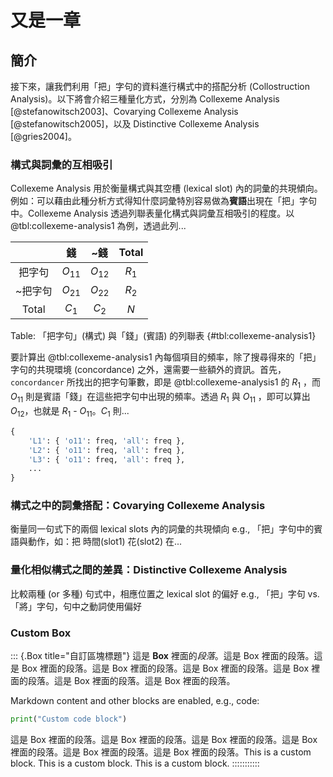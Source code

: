又是一章
========

簡介
-------

接下來，讓我們利用「把」字句的資料進行構式中的搭配分析 (Collostruction Analysis)。以下將會介紹三種量化方式，分別為 Collexeme Analysis [@stefanowitsch2003]、Covarying Collexeme Analysis [@stefanowitsch2005]，以及 Distinctive Collexeme Analysis [@gries2004]。


### 構式與詞彙的互相吸引

Collexeme Analysis 用於衡量構式與其空槽 (lexical slot) 內的詞彙的共現傾向。例如：可以藉由此種分析方式得知什麼詞彙特別容易做為**賓語**出現在「把」字句中。Collexeme Analysis 透過列聯表量化構式與詞彙互相吸引的程度。以 @tbl:collexeme-analysis1 為例，透過此列...

|       |   錢      |   ~錢    |  Total  |
| :---: | :------: | :------: | :-----: |
| 把字句  | $O_{11}$ | $O_{12}$ | $R_{1}$ |
| ~把字句 | $O_{21}$ | $O_{22}$ | $R_{2}$ |
| Total | $C_{1}$  | $C_{2}$   |   $N$   |

Table: 「把字句」(構式) 與「錢」(賓語) 的列聯表 {#tbl:collexeme-analysis1}

要計算出 @tbl:collexeme-analysis1 內每個項目的頻率，除了搜尋得來的「把」字句的共現環境 (concordance) 之外，還需要一些額外的資訊。首先，`concordancer` 所找出的把字句筆數，即是 @tbl:collexeme-analysis1 的 $R_{1}$ ，而 $O_{11}$ 則是賓語「錢」在這些把字句中出現的頻率。透過 $R_{1}$ 與 $O_{11}$ ，即可以算出 $O_{12}$，也就是 $R_{1}$ - $O_{11}$。$C_{1}$ 則...

```python
{
    'L1': { 'o11': freq, 'all': freq },
    'L2': { 'o11': freq, 'all': freq },
    'L3': { 'o11': freq, 'all': freq },
    ...
}
```

### 構式之中的詞彙搭配：Covarying Collexeme Analysis

衡量同一句式下的兩個 lexical slots 內的詞彙的共現傾向
e.g., 「把」字句中的賓語與動作，如：把 時間(slot1) 花(slot2) 在...

### 量化相似構式之間的差異：Distinctive Collexeme Analysis

比較兩種 (or 多種) 句式中，相應位置之 lexical slot 的偏好
e.g., 「把」字句 vs.「將」字句，句中之動詞使用偏好


### Custom Box

::: {.Box title="自訂區塊標題"}
這是 **Box** 裡面的*段落*。這是 Box 裡面的段落。這是 Box 裡面的段落。這是 Box 裡面的段落。這是 Box 裡面的段落。這是 Box 裡面的段落。這是 Box 裡面的段落。這是 Box 裡面的段落。

Markdown content and other blocks are enabled, e.g., code:

```python
print("Custom code block")
```

這是 Box 裡面的段落。這是 Box 裡面的段落。這是 Box 裡面的段落。這是 Box 裡面的段落。這是 Box 裡面的段落。這是 Box 裡面的段落。This is a custom block. This is a custom block. This is a custom block. 
:::::::::::
